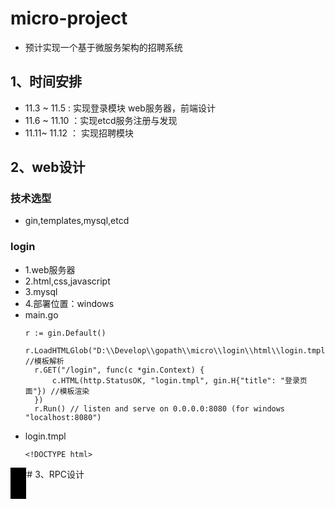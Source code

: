 # micro-project
* 预计实现一个基于微服务架构的招聘系统
## 1、时间安排
* 11.3 ~ 11.5 : 实现登录模块 web服务器，前端设计
* 11.6 ~ 11.10 ：实现etcd服务注册与发现
* 11.11~ 11.12 ： 实现招聘模块
## 2、web设计
### 技术选型
* gin,templates,mysql,etcd
### login
* 1.web服务器
* 2.html,css,javascript
* 3.mysql
* 4.部署位置：windows
* main.go
  ```
  r := gin.Default()
	r.LoadHTMLGlob("D:\\Develop\\gopath\\micro\\login\\html\\login.tmpl") //模板解析
	r.GET("/login", func(c *gin.Context) {
		c.HTML(http.StatusOK, "login.tmpl", gin.H{"title": "登录页面"}) //模板渲染
	})
	r.Run() // listen and serve on 0.0.0.0:8080 (for windows "localhost:8080")
  ```
* login.tmpl
  ```
  <!DOCTYPE html>
<html>
<head>
    <style>
        #character {
            width: 25px;
            height: 50px;
            background-color: black;
            position: absolute;
        }
    </style>
</head>
<body>
<div id="character"></div>
<script>
    var character = document.getElementById("character");
    document.addEventListener("click", function(event) {
        var targetX = event.pageX - (character.offsetWidth / 2);
        var targetY = event.pageY - (character.offsetHeight / 2);
        character.style.left = targetX + "px";
        character.style.top = targetY + "px";
    });
</script>
</body>
</html>
```
## 3、RPC设计
